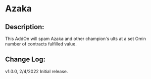 # Azaka
## Description:
This AddOn will spam Azaka and other champion's ults at a set Omin number of contracts fulfilled value.

## Change Log:
v1.0.0, 2/4/2022
    Initial release.